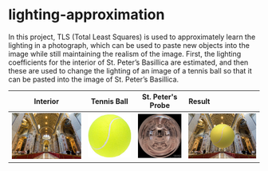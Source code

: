 # lighting-approximation
In this project, TLS (Total Least Squares) is used to approximately learn the lighting in a photograph,
which can be used to paste new objects into the image while still maintaining the realism of the image. 
First, the lighting coefficients for the interior of St. Peter’s Basillica are estimated, and then these 
are used to change the lighting of an image of a tennis ball so that it can be pasted into the image of
St. Peter’s Basillica.

| Interior | Tennis Ball | St. Peter's Probe | Result |
| -------- |:-----------:|:-----------------:|:------ |
| <img src="interior.jpg" width="225"/> | <img src="tennis.png" width="125"/> | <img src="stpeters_probe_small.png" width="125"/> | <img src="images/result.png" width="225"/>
